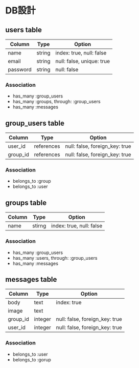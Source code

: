# DB設計

## users table

|Column|Type|Option|
|------|----|------|
name|string|index: true, null: false|
email|string|null: false, unique: true|
password|string|null: false|

### Association
- has_many :group_users
- has_many :groups, through: :group_users
- has_many :messages

## group_users table

|Column|Type|Option|
|------|----|------|
user_id|references|null: false, foreign_key: true|
group_id|references|null: false, foreign_key: true|

### Association
- belongs_to :group
- belongs_to :user

## groups table

|Column|Type|Option|
|------|----|------|
name|stirng|index: true, null: false|

### Association
- has_many :group_users
- has_many :users, through: :group_users
- has_many :messages

## messages table

|Column|Type|Option|
|------|----|------|
body|text|index: true|
image|text||
group_id|integer|null: false, foreign_key: true|
user_id|integer|null: false, foreign_key: true|

### Association
- belongs_to :user
- belongs_to :gorup
